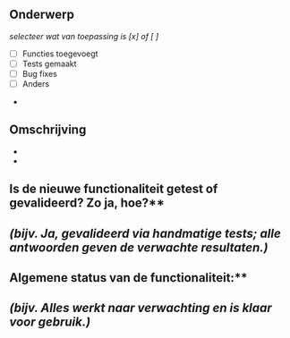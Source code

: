 ## Onderwerp
_selecteer wat van toepassing is [x] of [ ]_ 
- [ ] Functies toegevoegt
- [ ] Tests gemaakt
- [ ] Bug fixes
- [ ] Anders
- 
## Omschrijving
- 
- 

## Is de nieuwe functionaliteit getest of gevalideerd? Zo ja, hoe?**  
_(bijv. Ja, gevalideerd via handmatige tests; alle antwoorden geven de verwachte resultaten.)_
- 

## Algemene status van de functionaliteit:**   
_(bijv. Alles werkt naar verwachting en is klaar voor gebruik.)_
- 